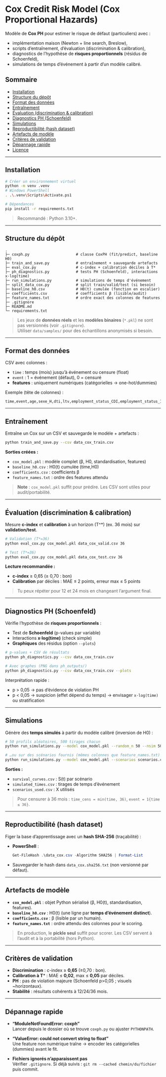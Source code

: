 # Cox Credit Risk Model (Cox Proportional Hazards)

Modèle de **Cox PH** pour estimer le risque de défaut (particuliers) avec :
- implémentation maison (Newton + line search, Breslow),
- scripts d’entraînement, d’évaluation (discrimination & calibration),
- diagnostics de l’hypothèse de **risques proportionnels** (résidus de Schoenfeld),
- simulations de temps d’événement à partir d’un modèle calibré.

## Sommaire
- [Installation](#installation)
- [Structure du dépôt](#structure-du-dépôt)
- [Format des données](#format-des-données)
- [Entraînement](#entraînement)
- [Évaluation (discrimination & calibration)](#évaluation-discrimination--calibration)
- [Diagnostics PH (Schoenfeld)](#diagnostics-ph-schoenfeld)
- [Simulations](#simulations)
- [Reproductibilité (hash dataset)](#reproductibilité-hash-dataset)
- [Artefacts de modèle](#artefacts-de-modèle)
- [Critères de validation](#critères-de-validation)
- [Dépannage rapide](#dépannage-rapide)
- [Licence](#licence)

---

## Installation

```bash
# Créer un environnement virtuel
python -m venv .venv
# Windows PowerShell
. .\.venv\Scripts\Activate.ps1

# Dépendances
pip install -r requirements.txt
```

> Recommandé : Python 3.10+.

---

## Structure du dépôt

```
.
├─ coxph.py                     # classe CoxPH (fit/predict, baseline H0)
├─ train_and_save.py            # entraînement + sauvegarde artefacts
├─ eval_cox.py                  # c-index + calibration déciles à T*
├─ ph_diagnostics.py            # tests PH (Schoenfeld), interactions x·log(time)
├─ run_simulations.py           # simulations de temps d'événement
├─ split_data_cox.py            # split train/valid/test (si besoin)
├─ baseline_h0.csv              # H0(t) cumulée (fonction en escalier)
├─ coefficients.csv             # coefficients β (lisible/audit)
├─ feature_names.txt            # ordre exact des colonnes de features
├─ .gitignore
├─ README.md
└─ requirements.txt
```

> Les jeux de **données réels** et les **modèles binaires** (`*.pkl`) ne sont pas versionnés (voir `.gitignore`).  
> Utiliser `data/samples/` pour des échantillons anonymisés si besoin.

---

## Format des données

CSV avec colonnes :

- `time` : temps (mois) jusqu’à événement ou censure (float)
- `event` : 1 = événement (défaut), 0 = censuré
- **features** : uniquement numériques (catégorielles → one-hot/dummies)

Exemple (tête de colonnes) :
```
time,event,age,sexe_H,dti,ltv,employment_status_CDI,employment_status_Indep,...
```

---

## Entraînement

Entraîne un Cox sur un CSV et sauvegarde le modèle + artefacts :

```bash
python train_and_save.py --csv data_cox_train.csv
```

**Sorties créées :**
- `cox_model.pkl` : modèle complet (β, H0, standardisation, features)
- `baseline_h0.csv` : H0(t) cumulée (time,H0)
- `coefficients.csv` : coefficients β
- `feature_names.txt` : ordre des features attendu

> **Note** : `cox_model.pkl` suffit pour prédire. Les CSV sont utiles pour audit/portabilité.

---

## Évaluation (discrimination & calibration)

Mesure **c-index** et **calibration** à un horizon \(T^*\) (ex. 36 mois) sur **validation/test**.

```bash
# Validation (T*=36)
python eval_cox.py cox_model.pkl data_cox_valid.csv 36

# Test (T*=36)
python eval_cox.py cox_model.pkl data_cox_test.csv 36
```

**Lecture recommandée :**
- **c-index** ≥ 0,65 (≥ 0,70 : bon)
- **Calibration** par déciles : MAE ≤ 2 points, erreur max ≤ 5 points

> Tu peux répéter pour 12 et 24 mois en changeant l’argument final.

---

## Diagnostics PH (Schoenfeld)

Vérifie l’hypothèse de **risques proportionnels** :
- Test de **Schoenfeld** (p-values par variable)
- Interactions **x·log(time)** (check simple)
- **Graphiques** des résidus (option `--plots`)

```bash
# p-values + CSV de résultats
python ph_diagnostics.py --csv data_cox_train.csv

# Avec graphes (PNG dans ph_outputs/)
python ph_diagnostics.py --csv data_cox_train.csv --plots
```

Interprétation rapide :
- p > 0,05 → pas d’évidence de violation PH
- p < 0,05 → suspicion (effet dépend du temps) → envisager `x·log(time)` ou stratification

---

## Simulations

Génère des **temps simulés** à partir du modèle calibré (inversion de H0) :

```bash
# 50 profils aléatoires, 500 tirages chacun
python run_simulations.py --model cox_model.pkl --random_n 50 --nsim 500

# …ou sur des scénarios fournis (mêmes colonnes que feature_names.txt)
python run_simulations.py --model cox_model.pkl --scenarios scenarios.csv --nsim 200
```

**Sorties :**
- `survival_curves.csv` : S(t) par scénario
- `simulated_times.csv` : tirages de temps d’événement
- `scenarios_used.csv` : X utilisés

> Pour censurer à 36 mois : `time_cens = min(time, 36)`, `event = 1{time ≤ 36}`.

---

## Reproductibilité (hash dataset)

Figer la base d’apprentissage avec un **hash SHA-256** (traçabilité) :

- **PowerShell** :
  ```powershell
  Get-FileHash .\data_cox.csv -Algorithm SHA256 | Format-List
  ```
- Sauvegarder le hash dans `data_cox.sha256.txt` (non versionné par défaut).

---

## Artefacts de modèle

- **`cox_model.pkl`** : objet Python sérialisé (β, H0(t), standardisation, features).  
- **`baseline_h0.csv`** : H0(t) (une ligne par **temps d’événement distinct**).
- **`coefficients.csv`** : β (lisible par un humain).
- **`feature_names.txt`** : ordre attendu des colonnes pour le scoring.

> En production, le **pickle seul** suffit pour scorer. Les CSV servent à l’audit et à la portabilité (hors Python).

---

## Critères de validation

- **Discrimination** : c-index ≥ **0,65** (≥0,70 : bon).
- **Calibration à T*** : MAE ≤ **0,02**, max ≤ **0,05** par déciles.
- **PH** : pas de violation majeure (Schoenfeld p>0,05 ; visuels ~horizontaux).  
- **Stabilité** : résultats cohérents à 12/24/36 mois.

---

## Dépannage rapide

- **“ModuleNotFoundError: coxph”**  
  Lancer depuis le dossier où se trouve `coxph.py` ou ajuster `PYTHONPATH`.

- **“ValueError: could not convert string to float”**  
  Une feature non numérique traîne → encoder les catégorielles (dummies) avant le fit.

- **Fichiers ignorés n’apparaissent pas**  
  Vérifier `.gitignore`. Si déjà suivis : `git rm --cached chemin/du/fichier` puis commit.



